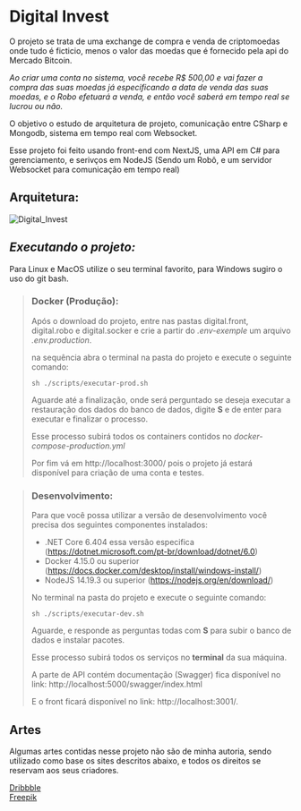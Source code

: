 # Digital Invest

O projeto se trata de uma exchange de compra e venda de criptomoedas onde tudo é ficticio, menos o valor das moedas que é fornecido pela api do Mercado Bitcoin.

*Ao criar uma conta no sistema, você recebe R$ 500,00 e vai fazer a compra das suas moedas já especificando a data de venda das suas moedas, e o Robo efetuará a venda, e então você saberá em tempo real se lucrou ou não.*

O objetivo o estudo de arquitetura de projeto, comunicação entre CSharp e Mongodb, sistema em tempo real com Websocket.

Esse projeto foi feito usando front-end com NextJS, uma API em C# para gerenciamento, e serivços em NodeJS (Sendo um Robô, e um servidor Websocket para comunicação em tempo real)


## Arquitetura:
   
 ![Digital_Invest](https://user-images.githubusercontent.com/28004053/211177435-8d8f1888-33c1-47b6-9563-8e339f4343b4.jpg)

## *Executando o projeto:*

Para Linux e MacOS utilize o seu terminal favorito, para Windows
sugiro o uso do git bash.

> ### Docker (Produção):
> Após o download do projeto, entre nas pastas digital.front, digital.robo e digital.socker e crie a partir do *.env-exemple* um arquivo *.env.production*.
> 
> na sequência abra o terminal na pasta do projeto e execute o seguinte comando:
> 
> `sh ./scripts/executar-prod.sh`
> 
> Aguarde até a finalização, onde será perguntado se deseja executar a restauração dos dados do banco de dados, digite **S** e de enter para executar e finalizar o processo.
> 
> Esse processo subirá todos os containers contidos no *docker-compose-production.yml*
> 
> Por fim vá em http://localhost:3000/ pois o projeto já estará disponível para criação de uma conta e testes.

> ### Desenvolvimento:
> 
> Para que você possa utilizar a versão de desenvolvimento você precisa dos seguintes componentes instalados:
>  - .NET Core 6.404 essa versão especifica (https://dotnet.microsoft.com/pt-br/download/dotnet/6.0)
>  - Docker 4.15.0 ou superior (https://docs.docker.com/desktop/install/windows-install/)
>  - NodeJS 14.19.3 ou superior (https://nodejs.org/en/download/)
> 
> No terminal na pasta do projeto e execute o seguinte comando:
>
> `sh ./scripts/executar-dev.sh`
>
> Aguarde, e responde as perguntas todas com **S** para subir o banco de dados e instalar pacotes.
>
> Esse processo subirá todos os serviços no **terminal** da sua máquina.
> 
> A parte de API contém documentação (Swagger) fica disponível no link: http://localhost:5000/swagger/index.html
> 
> E o front ficará disponível no link: http://localhost:3001/.

## Artes

Algumas artes contidas nesse projeto não são de minha autoria, sendo utilizado como base os sites descritos abaixo, e todos os direitos se reservam aos seus criadores.

[Dribbble](https://dribbble.com/) </br>
[Freepik](https://br.freepik.com/)

